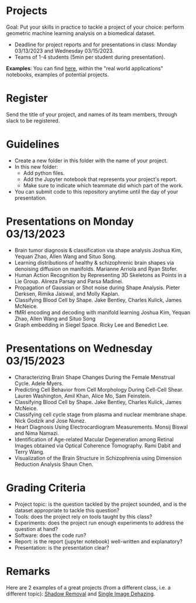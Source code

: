 # Projects

Goal: Put your skills in practice to tackle a project of your choice: perform geometric machine learning analysis on a biomedical dataset.

- Deadline for project reports and for presentations in class: Monday 03/13/2023 and Wednesday 03/15/2023.
- Teams of 1-4 students (5min per student during presentation).

**Examples**: You can find [here](https://github.com/geomstats/geomstats/tree/master/notebooks), within the "real world applications" notebooks, examples of potential projects.

# Register

Send the title of your project, and names of its team members, through slack to be registered.

# Guidelines

- Create a new folder in this folder with the name of your project.
- In this new folder:
  - Add python files.
  - Add the Jupyter notebook that represents your project's report.
  - Make sure to indicate which teammate did which part of the work.
- You can submit code to this repository anytime until the day of your presentation.

# Presentations on Monday 03/13/2023

- Brain tumor diagnosis & classification via shape analysis
Joshua Kim, Yequan Zhao, Allen Wang and Situo Song.
- Learning distributions of healthy & schizophrenic brain shapes via denoising diffusion on manifolds. Marianne Arriola and Ryan Stofer.
- Human Action Recognition by Representing 3D Skeletons as Points in a Lie Group. Alireza Parsay and Parsa Madinei.
- Propagation of Gaussian or Shot noise during Shape Analysis. Pieter Derksen, Rimika Jaiswal, and Molly Kaplan.
- Classifying Blood Cell by Shape. Jake Bentley, Charles Kulick, James McNeice.
- fMRI encoding and decoding with manifold learning
Joshua Kim, Yequan Zhao, Allen Wang and Situo Song
- Graph embedding in Siegel Space. Ricky Lee and Benedict Lee.

# Presentations on Wednesday 03/15/2023

- Characterizing Brain Shape Changes During the Female Menstrual Cycle. Adele Myers.
- Predicting Cell Behavior from Cell Morphology During Cell-Cell Shear. Lauren Washington, Amil Khan, Alice Mo, Sam Feinstein.
- Classifying Blood Cell by Shape. Jake Bentley, Charles Kulick, James McNeice.
- Classifying cell cycle stage from plasma and nuclear membrane shape. Nick Godzik and Jose Nunez.
- Heart Diagnosis Using Electrocardiogram Measurements. Monsij Biswal and Nima Namazi.
- Identification of Age-related Macular Degeneration among Retinal Images obtained via Optical Coherence Tomography. Rami Dabit and Terry Wang.
- Visualization of the Brain Structure in Schizophrenia using Dimension Reduction Analysis
Shaun Chen.

# Grading Criteria

- Project topic: is the question tackled by the project sounded, and is the dataset appropriate to tackle this question?
- Tools: does the project rely on tools taught by this class?
- Experiments: does the project run enough experiments to address the question at hand?
- Software: does the code run?
- Report: is the report (jupyter notebook) well-written and explanatory?
- Presentation: is the presentation clear?

# Remarks

Here are 2 examples of a great projects (from a different class, i.e. a different topic): [Shadow Removal](https://github.com/bioshape-lab/ece278a/tree/main/projects/Shadow-Removal) and [Single Image Dehazing](https://github.com/bioshape-lab/ece278a/tree/main/projects/Single_Image_dehazing).
